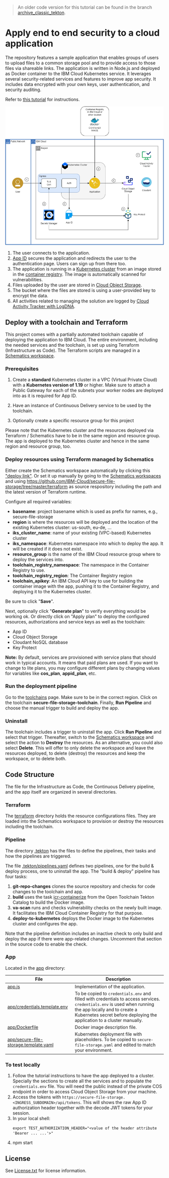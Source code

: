 > An older code version for this tutorial can be found in the branch [archive_classic_tekton](https://github.com/IBM-Cloud/secure-file-storage/tree/archive_classic_tekton).

# Apply end to end security to a cloud application

The repository features a sample application that enables groups of users to upload files to a common storage pool and to provide access to those files via shareable links. The application is written in Node.js and deployed as Docker container to the IBM Cloud Kubernetes service. It leverages several security-related services and features to improve app security. It includes data encrypted with your own keys, user authentication, and security auditing.

Refer to [this tutorial](https://cloud.ibm.com/docs/solution-tutorials?topic=solution-tutorials-cloud-e2e-security) for instructions.

![Architecture](Architecture.png)

1. The user connects to the application.
2. [App ID](https://cloud.ibm.com/catalog/services/AppID) secures the application and redirects the user to the authentication page. Users can sign up from there too.
3. The application is running in a [Kubernetes cluster](https://cloud.ibm.com/containers-kubernetes/catalog/cluster) from an image stored in the [container registry](https://cloud.ibm.com/containers-kubernetes/launchRegistryView). The image is automatically scanned for vulnerabilities.
4. Files uploaded by the user are stored in [Cloud Object Storage](https://cloud.ibm.com/catalog/services/cloud-object-storage).
5. The bucket where the files are stored is using a user-provided key to encrypt the data.
6. All activities related to managing the solution are logged by [Cloud Activity Tracker with LogDNA](https://cloud.ibm.com/catalog/services/logdnaat).

## Deploy with a toolchain and Terraform

This project comes with a partially automated toolchain capable of deploying the application to IBM Cloud. The entire environment, including the needed services and the toolchain, is set up using Terraform (Infrastructure as Code). The Terraform scripts are managed in a [Schematics workspace](https://cloud.ibm.com/schematics/workspaces).

### Prerequisites

1. Create a **standard** Kubernetes cluster in a VPC (Virtual Private Cloud) with a **Kubernetes version of 1.19** or higher. Make sure to attach a Public Gateway for each of the subnets your worker nodes are deployed into as it is required for App ID.
2. Have an instance of Continuous Delivery service to be used by the toolchain.

3. Optionally create a specific resource group for this project


Please note that the Kubernetes cluster and the resources deployed via Terraform / Schematics have to be in the same region and resource group. The app is deployed to the Kubernetes cluster and hence in the same region and resource group, too.

### Deploy resources using Terraform managed by Schematics

Either create the Schematics workspace automatically by clicking this ["deploy link"](https://cloud.ibm.com/schematics/workspaces/create?repository=https://github.com/IBM-Cloud/secure-file-storage/tree/master/terraform&terraform_version=terraform_v1.2). Or set it up manually by going to the [Schematics workspaces](https://cloud.ibm.com/schematics/workspaces) and using https://github.com/IBM-Cloud/secure-file-storage/tree/master/terraform as source respository including the path and the latest version of Terraform runtime.

Configure all required variables:
- **basename**: project basename which is used as prefix for names, e.g., secure-file-storage
- **region** is where the resources will be deployed and the location of the existing Kubernetes cluster: us-south, eu-de, ...
- **iks_cluster_name**: name of your existing (VPC-based) Kubernetes cluster
- **iks_namespace**: Kubernetes namespace into which to deploy the app. It will be created if it does not exist.
- **resource_group** is the name of the IBM Cloud resource group where to deploy the services into.
- **toolchain_registry_namespace**: The namespace in the Container Registry to use.
- **toolchain_registry_region**: The Container Registry region
- **toolchain_apikey**: An IBM Cloud API key to use for building the container image with the app, pushing it to the Container Registry, and deploying it to the Kubernetes cluster.

Be sure to click "**Save**".

Next, optionally click "**Generate plan**" to verify everything would be working ok. Or directly click on "Apply plan" to deploy the configured resources, authorizations and service keys as well as the toolchain:
- App ID
- Cloud Object Storage
- Cloudant NoSQL database
- Key Protect

**Note:** By default, services are provisioned with service plans that should work in typical accounts. It means that paid plans are used. If you want to change to lite plans, you may configure different plans by changing values for variables like **cos_plan**, **appid_plan**, etc.

### Run the deployment pipeline
Go to the [toolchains](https://cloud.ibm.com/devops/toolchains) page. Make sure to be in the correct region. Click on the toolchain **secure-file-storage-toolchain**. Finally, **Run Pipeline** and choose the manual trigger to build and deploy the app.

### Uninstall
The toolchain includes a trigger to uninstall the app. Click **Run Pipeline** and select that trigger. Thereafter, switch to the [Schematics workspace](https://cloud.ibm.com/schematics/workspaces) and select the action to **Destroy** the resources. As an alternative, you could also select **Delete**. This will offer to only delete the workspace and leave the resources deployed, to delete (destroy) the resources and keep the workspace, or to delete both.

## Code Structure
The file for the Infrastructure as Code, the Continuous Delivery pipeline, and the app itself are organized in several directories.

### Terraform
The [terraform](terraform) directory holds the resource configurations files. They are loaded into the Schematics workspace to provision or destroy the resources including the toolchain.

### Pipeline

The directory [.tekton](.tekton) has the files to define the pipelines, their tasks and how the pipelines are triggered.

The file [.tekton/pipelines.yaml](.tekton/pipelines.yaml) defines two pipelines, one for the build & deploy process, one to uninstall the app. The "build & deploy" pipeline has four tasks:
1. **git-repo-changes** clones the source repository and checks for code changes to the toolchain and app.
2. **build** uses the task [icr-containerize](https://github.com/open-toolchain/tekton-catalog/blob/master/container-registry/README.md#icr-containerize) from the Open Toolchain Tekton Catalog to build the Docker image.
3. **va-scan** runs and checks vulnerability checks on the newly built image. It facilitates the IBM Cloud Container Registry for that purpose.
4. **deploy-to-kubernetes** deploys the Docker image to the Kubernetes cluster and configures the app.

Note that the pipeline definition includes an inactive check to only build and deploy the app if there were app-related changes. Uncomment that section in the source code to enable the check.


### App
Located in the [app](app) directory:

| File | Description |
| ---- | ----------- |
|[app.js](app/app.js)|Implementation of the application.|
|[app/credentials.template.env](credentials.template.env)|To be copied to `credentials.env` and filled with credentials to access services. `credentials.env` is used when running the app locally and to create a Kubernetes secret before deploying the application to a cluster manually.|
|[app/Dockerfile](Dockerfile)|Docker image description file.|
|[app/secure-file-storage.template.yaml](secure-file-storage.template.yaml)|Kubernetes deployment file with placeholders. To be copied to `secure-file-storage.yaml` and edited to match your environment.|


### To test locally

1. Follow the tutorial instructions to have the app deployed to a cluster. Specially the sections to create all the services and to populate the `credentials.env` file. You will need the public instead of the private COS endpoint in order to access Cloud Object Storage from your machine.
1. Access the tokens with `https://secure-file-storage.<INGRESS_SUBDOMAIN>/api/tokens`. This will shows the raw App ID authorization header together with the decode JWT tokens for your session.
1. In your local shell:
   ```
   export TEST_AUTHORIZATION_HEADER="<value of the header attribute 'Bearer ... ...'>"
   ```
1. npm start


## License

See [License.txt](License.txt) for license information.
